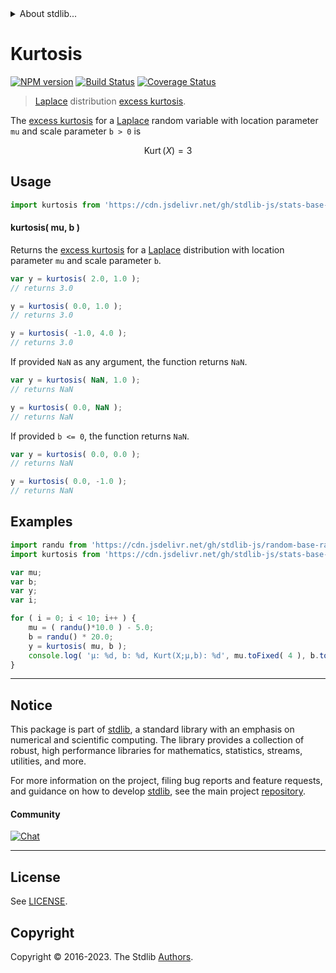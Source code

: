 <!--

@license Apache-2.0

Copyright (c) 2018 The Stdlib Authors.

Licensed under the Apache License, Version 2.0 (the "License");
you may not use this file except in compliance with the License.
You may obtain a copy of the License at

   http://www.apache.org/licenses/LICENSE-2.0

Unless required by applicable law or agreed to in writing, software
distributed under the License is distributed on an "AS IS" BASIS,
WITHOUT WARRANTIES OR CONDITIONS OF ANY KIND, either express or implied.
See the License for the specific language governing permissions and
limitations under the License.

-->


<details>
  <summary>
    About stdlib...
  </summary>
  <p>We believe in a future in which the web is a preferred environment for numerical computation. To help realize this future, we've built stdlib. stdlib is a standard library, with an emphasis on numerical and scientific computation, written in JavaScript (and C) for execution in browsers and in Node.js.</p>
  <p>The library is fully decomposable, being architected in such a way that you can swap out and mix and match APIs and functionality to cater to your exact preferences and use cases.</p>
  <p>When you use stdlib, you can be absolutely certain that you are using the most thorough, rigorous, well-written, studied, documented, tested, measured, and high-quality code out there.</p>
  <p>To join us in bringing numerical computing to the web, get started by checking us out on <a href="https://github.com/stdlib-js/stdlib">GitHub</a>, and please consider <a href="https://opencollective.com/stdlib">financially supporting stdlib</a>. We greatly appreciate your continued support!</p>
</details>

# Kurtosis

[![NPM version][npm-image]][npm-url] [![Build Status][test-image]][test-url] [![Coverage Status][coverage-image]][coverage-url] <!-- [![dependencies][dependencies-image]][dependencies-url] -->

> [Laplace][laplace-distribution] distribution [excess kurtosis][kurtosis].

<!-- Section to include introductory text. Make sure to keep an empty line after the intro `section` element and another before the `/section` close. -->

<section class="intro">

The [excess kurtosis][kurtosis] for a [Laplace][laplace-distribution] random variable with location parameter `mu` and scale parameter `b > 0` is

<!-- <equation class="equation" label="eq:laplace_kurtosis" align="center" raw="\operatorname{Kurt}\left( X \right) = 3" alt="Excess kurtosis for a Laplace distribution."> -->

```math
\mathop{\mathrm{Kurt}}\left( X \right) = 3
```

<!-- <div class="equation" align="center" data-raw-text="\operatorname{Kurt}\left( X \right) = 3" data-equation="eq:laplace_kurtosis">
    <img src="https://cdn.jsdelivr.net/gh/stdlib-js/stdlib@51534079fef45e990850102147e8945fb023d1d0/lib/node_modules/@stdlib/stats/base/dists/laplace/kurtosis/docs/img/equation_laplace_kurtosis.svg" alt="Excess kurtosis for a Laplace distribution.">
    <br>
</div> -->

<!-- </equation> -->

</section>

<!-- /.intro -->

<!-- Package usage documentation. -->



<section class="usage">

## Usage

```javascript
import kurtosis from 'https://cdn.jsdelivr.net/gh/stdlib-js/stats-base-dists-laplace-kurtosis@v0.1.0-deno/mod.js';
```

#### kurtosis( mu, b )

Returns the [excess kurtosis][kurtosis] for a [Laplace][laplace-distribution] distribution with location parameter `mu` and scale parameter `b`.

```javascript
var y = kurtosis( 2.0, 1.0 );
// returns 3.0

y = kurtosis( 0.0, 1.0 );
// returns 3.0

y = kurtosis( -1.0, 4.0 );
// returns 3.0
```

If provided `NaN` as any argument, the function returns `NaN`.

```javascript
var y = kurtosis( NaN, 1.0 );
// returns NaN

y = kurtosis( 0.0, NaN );
// returns NaN
```

If provided `b <= 0`, the function returns `NaN`.

```javascript
var y = kurtosis( 0.0, 0.0 );
// returns NaN

y = kurtosis( 0.0, -1.0 );
// returns NaN
```

</section>

<!-- /.usage -->

<!-- Package usage notes. Make sure to keep an empty line after the `section` element and another before the `/section` close. -->

<section class="notes">

</section>

<!-- /.notes -->

<!-- Package usage examples. -->

<section class="examples">

## Examples

<!-- eslint no-undef: "error" -->

```javascript
import randu from 'https://cdn.jsdelivr.net/gh/stdlib-js/random-base-randu@deno/mod.js';
import kurtosis from 'https://cdn.jsdelivr.net/gh/stdlib-js/stats-base-dists-laplace-kurtosis@v0.1.0-deno/mod.js';

var mu;
var b;
var y;
var i;

for ( i = 0; i < 10; i++ ) {
    mu = ( randu()*10.0 ) - 5.0;
    b = randu() * 20.0;
    y = kurtosis( mu, b );
    console.log( 'µ: %d, b: %d, Kurt(X;µ,b): %d', mu.toFixed( 4 ), b.toFixed( 4 ), y.toFixed( 4 ) );
}
```

</section>

<!-- /.examples -->

<!-- Section to include cited references. If references are included, add a horizontal rule *before* the section. Make sure to keep an empty line after the `section` element and another before the `/section` close. -->

<section class="references">

</section>

<!-- /.references -->

<!-- Section for related `stdlib` packages. Do not manually edit this section, as it is automatically populated. -->

<section class="related">

</section>

<!-- /.related -->

<!-- Section for all links. Make sure to keep an empty line after the `section` element and another before the `/section` close. -->


<section class="main-repo" >

* * *

## Notice

This package is part of [stdlib][stdlib], a standard library with an emphasis on numerical and scientific computing. The library provides a collection of robust, high performance libraries for mathematics, statistics, streams, utilities, and more.

For more information on the project, filing bug reports and feature requests, and guidance on how to develop [stdlib][stdlib], see the main project [repository][stdlib].

#### Community

[![Chat][chat-image]][chat-url]

---

## License

See [LICENSE][stdlib-license].


## Copyright

Copyright &copy; 2016-2023. The Stdlib [Authors][stdlib-authors].

</section>

<!-- /.stdlib -->

<!-- Section for all links. Make sure to keep an empty line after the `section` element and another before the `/section` close. -->

<section class="links">

[npm-image]: http://img.shields.io/npm/v/@stdlib/stats-base-dists-laplace-kurtosis.svg
[npm-url]: https://npmjs.org/package/@stdlib/stats-base-dists-laplace-kurtosis

[test-image]: https://github.com/stdlib-js/stats-base-dists-laplace-kurtosis/actions/workflows/test.yml/badge.svg?branch=v0.1.0
[test-url]: https://github.com/stdlib-js/stats-base-dists-laplace-kurtosis/actions/workflows/test.yml?query=branch:v0.1.0

[coverage-image]: https://img.shields.io/codecov/c/github/stdlib-js/stats-base-dists-laplace-kurtosis/main.svg
[coverage-url]: https://codecov.io/github/stdlib-js/stats-base-dists-laplace-kurtosis?branch=main

<!--

[dependencies-image]: https://img.shields.io/david/stdlib-js/stats-base-dists-laplace-kurtosis.svg
[dependencies-url]: https://david-dm.org/stdlib-js/stats-base-dists-laplace-kurtosis/main

-->

[chat-image]: https://img.shields.io/gitter/room/stdlib-js/stdlib.svg
[chat-url]: https://app.gitter.im/#/room/#stdlib-js_stdlib:gitter.im

[stdlib]: https://github.com/stdlib-js/stdlib

[stdlib-authors]: https://github.com/stdlib-js/stdlib/graphs/contributors

[umd]: https://github.com/umdjs/umd
[es-module]: https://developer.mozilla.org/en-US/docs/Web/JavaScript/Guide/Modules

[deno-url]: https://github.com/stdlib-js/stats-base-dists-laplace-kurtosis/tree/deno
[umd-url]: https://github.com/stdlib-js/stats-base-dists-laplace-kurtosis/tree/umd
[esm-url]: https://github.com/stdlib-js/stats-base-dists-laplace-kurtosis/tree/esm
[branches-url]: https://github.com/stdlib-js/stats-base-dists-laplace-kurtosis/blob/main/branches.md

[stdlib-license]: https://raw.githubusercontent.com/stdlib-js/stats-base-dists-laplace-kurtosis/main/LICENSE

[laplace-distribution]: https://en.wikipedia.org/wiki/Laplace_distribution

[kurtosis]: https://en.wikipedia.org/wiki/Kurtosis

</section>

<!-- /.links -->
